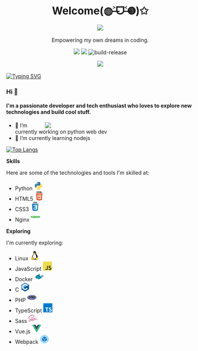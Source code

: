 <a name="readme-top"></a>

<div align="center">
  <h1>Welcome(◍˃̶ᗜ˂̶◍)✩</h1>
</div>
<div align="center">
<picture>
  <source media="(prefers-color-scheme: dark)" srcset="https://avatars.githubusercontent.com/u/60097976?s=400&u=46206cff80830b3e6e2d04154b9c75a0a156c056&v=4">
  <img height="190" src="https://avatars.githubusercontent.com/u/60097976?s=400&u=46206cff80830b3e6e2d04154b9c75a0a156c056&v=4">
</picture>

Empowering my own dreams in coding.

[![][vercel-shield]][vercel-link]
[![][github-star]][github-link]
![build-release](https://status.tzpro.xyz/api/badge/1/status?upLabel=Running&downLabel=%3CdownLabel%3E)

![](https://raw.githubusercontent.com/andreasbm/readme/master/assets/lines/rainbow.png)

</div>

<!--
[![Typing SVG](https://readme-typing-svg.demolab.com?font=Fira+Code&pause=1000&width=435&lines=Coding+as+art+%2C+keep+learning+;Never+give+up+your+dreams;Keep+yourself+updated)](https://git.io/typing-svg)
-->
[![Typing SVG](https://readme-typing-svg.demolab.com?font=Fira+Code&pause=1000&random=false&width=435&lines=Swimming+in+the+ocean+of+binary)](https://git.io/typing-svg)
### Hi 👋

#### I'm a passionate developer and tech enthusiast who loves to explore new technologies and build cool stuff.

<img align='right' src='https://counter.seku.su/c302?' width='400px'>

- 🔭 I’m currently working on python web dev
- 🌱 I’m currently learning nodejs

[![Top Langs](https://github-readme-stats.vercel.app/api/top-langs/?username=binaryYuki&layout=compact&exclude_repo=doubi,typecho-theme-handsome-docs,GoogleTranslate,typecho-theme-handsome-opensource,luci-app-aliddns)](https://github.com/anuraghazra/github-readme-stats)



**Skills**

Here are some of the technologies and tools I'm skilled at:

- Python <code><img src="https://raw.githubusercontent.com/devicons/devicon/master/icons/python/python-original.svg" alt="python" height="25"/></code>
- HTML5  <code><img src="https://raw.githubusercontent.com/devicons/devicon/master/icons/html5/html5-original-wordmark.svg" alt="html5" height="25"/></code>
- CSS3   <code><img src="https://raw.githubusercontent.com/devicons/devicon/master/icons/css3/css3-original-wordmark.svg" alt="css3" height="25"/></code>
- Nginx  <code><img src="https://raw.githubusercontent.com/devicons/devicon/master/icons/nginx/nginx-original.svg" alt="nginx" height="25"/></code>

**Exploring**

I'm currently exploring:

- Linux <code><img src="https://raw.githubusercontent.com/devicons/devicon/master/icons/linux/linux-original.svg" alt="linux" height="25"/></code>
- JavaScript <code><img src="https://raw.githubusercontent.com/devicons/devicon/master/icons/javascript/javascript-original.svg" alt="javascript" height="25"/></code>
- Docker <code><img src="https://raw.githubusercontent.com/devicons/devicon/master/icons/docker/docker-original.svg" alt="docker" height="25"/></code>
- C <code><img src="https://raw.githubusercontent.com/devicons/devicon/master/icons/c/c-original.svg" alt="c" height="25"/></code>
- PHP <code><img src="https://raw.githubusercontent.com/devicons/devicon/master/icons/php/php-original.svg" alt="php" height="25"/></code>
- TypeScript <code><img src="https://raw.githubusercontent.com/devicons/devicon/master/icons/typescript/typescript-original.svg" alt="typescript" height="25"/></code>
- Sass <code><img src="https://raw.githubusercontent.com/devicons/devicon/master/icons/sass/sass-original.svg" alt="sass" height="25"/></code>
- Vue.js <code><img src="https://raw.githubusercontent.com/devicons/devicon/master/icons/vuejs/vuejs-original.svg" alt="vue" height="25"/></code>
- Webpack <code><img src="https://raw.githubusercontent.com/devicons/devicon/master/icons/webpack/webpack-original.svg" alt="webpack" height="25"/></code>


<!-- LINK GROUP -->
[github-link]: https://github.com/lobehub
[github-star]: https://img.shields.io/github/stars/lobehub?color=ffcb47&labelColor=black&style=flat-square&logo=github
[vercel-link]: https://chat-preview.lobehub.com
[vercel-shield]: https://img.shields.io/website?down_message=offline&label=vercel&labelColor=black&logo=vercel&style=flat-square&up_message=online&url=https%3A%2F%2Fchat-preview.lobehub.com

<!-- ![Anurag's GitHub stats](https://github-readme-stats.vercel.app/api?username=binaryyuki&count_private=true&theme=radical) -->

